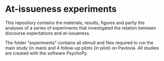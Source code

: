# At-issueness experiments
This repository contains the materials, results, figures and partly the analyses of a series of experiments that investigated the relation between discourse expectations and at-issueness.

The folder "experiments" contains all stimuli and files required to run the main study (in main) and 4 follow-up pilots (in pilot) on Pavlovia. All studies are created with the software PsychoPy.

